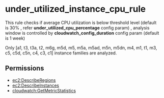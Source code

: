 # under\_utilized\_instance\_cpu\_rule

This rule checks if average CPU utilization is below threshold level \(default is 30% , refer **under\_utilized\_cpu\_percentage** config param\) , analysis window is controlled by **cloudwatch\_config\_duration** config param \(default is 1 week\)

Only \[a1, t3, t3a, t2, m6g, m5d, m5, m5a, m5ad, m5n, m5dn, m4, m1, t1, m3, c5, c5d, c5n, c4, c3, c1\] instance families are analyzed.

## Permissions

* [ec2:DescribeRegions](https://docs.aws.amazon.com/AWSEC2/latest/APIReference/API_DescribeRegions.html)
* [ec2:DescribeInstances](https://docs.aws.amazon.com/AWSEC2/latest/APIReference/API_DescribeInstances.html)
* [cloudwatch:GetMetricStatistics](https://docs.aws.amazon.com/AmazonCloudWatch/latest/APIReference/API_GetMetricStatistics.html)



